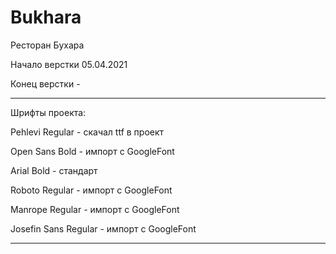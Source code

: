 # Bukhara
Ресторан Бухара

Начало верстки 05.04.2021

Конец верстки -

------------------
Шрифты проекта:

Pehlevi Regular  - скачал ttf в проект

Open Sans Bold - импорт с GoogleFont

Arial Bold - стандарт

Roboto Regular - импорт с GoogleFont

Manrope Regular - импорт с GoogleFont

Josefin Sans Regular - импорт с GoogleFont

-------------------

